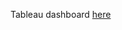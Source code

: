 Tableau dashboard [here](https://public.tableau.com/views/NHSInterviewTask/Dashboard1?:language=en-GB&:display_count=y&publish=yes&:origin=viz_share_link)
